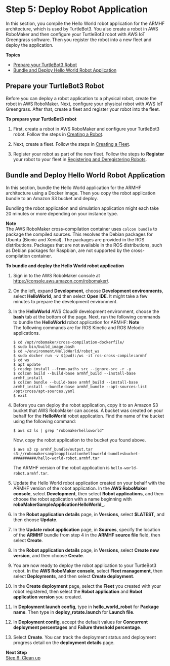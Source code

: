 # Step 5: Deploy Robot Application<a name="gs-deploy"></a>

In this section, you compile the Hello World robot application for the ARMHF architecture, which is used by TurtleBot3\. You also create a robot in AWS RoboMaker and then configure your TurtleBot3 robot with AWS IoT Greengrass software\. Then you register the robot into a new fleet and deploy the application\.

**Topics**
+ [Prepare your TurtleBot3 Robot](#gs-deploy-config)
+ [Bundle and Deploy Hello World Robot Application](#gs-deploy-bundle)

## Prepare your TurtleBot3 Robot<a name="gs-deploy-config"></a>

Before you can deploy a robot application to a physical robot, create the robot in AWS RoboMaker\. Next, configure your physical robot with AWS IoT Greengrass\. After that, create a fleet and register your robot into the fleet\.

**To prepare your TurtleBot3 robot**

1. First, create a robot in AWS RoboMaker and configure your TurtleBot3 robot\. Follow the steps in [Creating a Robot](create-robot.md)\.

1. Next, create a fleet\. Follow the steps in [Creating a Fleet](create-fleet.md)\.

1. Register your robot as part of the new fleet\. Follow the steps to **Register** your robot to your fleet in [Registering and Deregistering Robots](register-deregister-fleet.md)\.

## Bundle and Deploy Hello World Robot Application<a name="gs-deploy-bundle"></a>

In this section, bundle the Hello World application for the ARMHF architecture using a Docker image\. Then you copy the robot application bundle to an Amazon S3 bucket and deploy\.

Bundling the robot application and simulation application might each take 20 minutes or more depending on your instance type\.

**Note**  
The AWS RoboMaker cross\-compilation container uses `colcon bundle` to package the compiled sources\. This resolves the Debian packages for Ubuntu \(Bionic and Xenial\)\. The packages are provided in the ROS distributions\. Packages that are not available in the ROS distributions, such as Debian packages for Raspbian, are not supported by the cross\-compilation container\.

**To bundle and deploy the Hello World robot application**

1. Sign in to the AWS RoboMaker console at [https://console\.aws\.amazon\.com/robomaker/](https://console.aws.amazon.com/robomaker/)\. 

1. On the left, expand **Development**, choose **Development environments**, select **HelloWorld**, and then select **Open IDE**\. It might take a few minutes to prepare the development environment\. 

1. In the **HelloWorld** AWS Cloud9 development environment, choose the **bash** tab at the bottom of the page\. Next, run the following commands to bundle the **HelloWorld** robot application for ARMHF:
**Note**  
The following commands are for ROS Kinetic and ROS Melodic applications\.

   ```
   $ cd /opt/robomaker/cross-compilation-dockerfile/
   $ sudo bin/build_image.bash      
   $ cd ~/environment/HelloWorld/robot_ws
   $ sudo docker run -v $(pwd):/ws -it ros-cross-compile:armhf
   $ cd ws
   $ apt update
   $ rosdep install --from-paths src --ignore-src -r -y
   $ colcon build --build-base armhf_build --install-base armhf_install
   $ colcon bundle --build-base armhf_build --install-base armhf_install --bundle-base armhf_bundle --apt-sources-list /opt/cross/apt-sources.yaml
   $ exit
   ```

1. Before you can deploy the robot application, copy it to an Amazon S3 bucket that AWS RoboMaker can access\. A bucket was created on your behalf for the **HelloWorld** robot application\. Find the name of the bucket using the following command:

   ```
   $ aws s3 ls | grep "robomakerhelloworld"
   ```

   Now, copy the robot application to the bucket you found above\.

   ```
   $ aws s3 cp armhf_bundle/output.tar s3://robomakersampleapplicationhelloworld-bundlesbucket-##########/hello-world-robot.armhf.tar
   ```

   The ARMHF version of the robot application is `hello-world-robot.armhf.tar`\.

1. Update the Hello World robot application created on your behalf with the ARMHF version of the robot application\. In the **AWS RoboMaker console**, select **Development**, then select **Robot applications**, and then choose the robot application with a name beginning with **roboMakerSampleApplicationHelloWorld\_**\. 

1. In the **Robot application details** page, in **Versions**, select **$LATEST**, and then choose **Update**\. 

1. In the **Update robot application** page, in **Sources**, specify the location of the **ARMHF** bundle from step 4 in the **ARMHF source file** field, then select **Create**\.

1. In the **Robot application details** page, in **Versions**, select **Create new version**, and then choose **Create**\. 

1. You are now ready to deploy the robot application to your TurtleBot3 robot\. In the **AWS RoboMaker console**, select **Fleet management**, then select **Deployments**, and then select **Create deployment**\. 

1. In the **Create deployment** page, select the **Fleet** you created with your robot registered, then select the **Robot application** and **Robot application version** you created\.

1. In **Deployment launch config**, type in **hello\_world\_robot** for **Package name**\. Then type in **deploy\_rotate\.launch** for **Launch file**\. 

1. In **Deployment config**, accept the default values for **Concurrent deployment percentages** and **Failure threshold percentage**\. 

1. Select **Create**\. You can track the deployment status and deployment progress detail on the **deployment details** page\. 

**Next Step**  
[Step 6: Clean up](gs-cleanup.md)